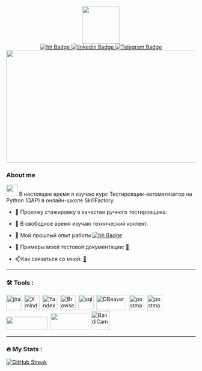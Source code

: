<div id="header" align="center">
  <img src="https://media.giphy.com/media/gw3IWyGkC0rsazTi/giphy.gif" width="100"/>
</div>
<div id="badges"align="center">
<!--   <a href="https://vk.com/id80284002">
    <img src="https://img.shields.io/badge/VK-blue?style=for-the-badge&logo=VK&logoColor=white" alt="VK Badge"/>
  </a> -->
   <a href="https://hh.ru/applicant/resumes/view?resume=2726706dff0b94a9650039ed1f6a5152734767">
    <img src="https://img.shields.io/badge/hh-red?logo=HeadHunter&logoColor=white&style=for-the-badge" alt="hh Badge"/>
  </a>
   <a href="https://www.linkedin.com/in/antonchehov78">
    <img src="https://img.shields.io/badge/LinkedIn-blue?logo=linkedin&logoColor=white&style=for-the-badge" alt="linkedin Badge"/>
  </a>
<!--   <a href="https://www.facebook.com/profile.php?id=100001524171848">
    <img src="https://img.shields.io/badge/Facebook-blue?style=for-the-badge&logo=Facebook&logoColor=white" alt="Facebook Badge"/>
  </a> -->
   <a href="http://t.me/AntonBaranov78">
    <img src="https://img.shields.io/badge/Telegram-blue?style=for-the-badge&logo=Telegram&logoColor=white" alt="Telegram Badge"/>
  </a>
</div>
<div align="center">
  <img src="https://media.giphy.com/media/xTiTnxpQ3ghPiB2Hp6/giphy.gif" width="600" height="300"/>
</div>

### About me
<img src="https://media.giphy.com/media/WUlplcMpOCEmTGBtBW/giphy.gif" width="30"> В настоящее время я изучаю курс Тестировщик-автоматизатор на Python (QAP) в онлайн-школе SkillFactory.

- :telescope: Прохожу стажировку в качестве ручного тестировщика.

- :seedling: В свободное время изучаю технический контент.

- 📄 Мой прошлый опыт работы  </a>
   <a href="https://hh.ru/applicant/resumes/view?resume=2726706dff0b94a9650039ed1f6a5152734767">
    <img src="https://img.shields.io/badge/hh-red?style=for-the-badge&logo=hh&logoColor=white" alt="hh Badge"/>
  </a>
  
- :file_folder: Примеры моей тестовой документации: [:file_folder:](https://disk.yandex.ru/d/Ate545qmvsnfzQ)

- :mailbox:Как связаться со мной: [:e-mail:](mailto:antonbaranov@inbox.ru)

---

### :hammer_and_wrench: Tools :
<img src="https://cdn.jsdelivr.net/gh/devicons/devicon/icons/jira/jira-original.svg" title="jira" width="40" height="40"/>&nbsp;
<img src="https://migsoft.ru/upload/iblock/0d8/0d8032d6e7d0a12526457f6ba0b8c78a.JPG" title="Xmind" width="40" height="40"/>&nbsp;
<img src="https://upload.wikimedia.org/wikipedia/commons/thumb/2/2c/Logo_Yandex.Tracker_2018.svg/1200px-Logo_Yandex.Tracker_2018.svg.png" title="Yandex.Tracker" width="40" height="40"/>&nbsp;
<img src="https://www.logolynx.com/images/logolynx/d4/d41c80ad44aa88207d3d79b5c02717c4.jpeg" title="BrowserStack" width="40" height="40"/>&nbsp;
<img src="https://cdn.jsdelivr.net/gh/devicons/devicon/icons/postgresql/postgresql-original.svg" title="sql" width="40" height="40"/>&nbsp;
<img src="https://static.codepre.com/uploads/1648115192.png" title="DBeaver" width="80" height="40"/>&nbsp;
<img src="https://gitlab.com/uploads/-/system/project/avatar/16930776/postman.png" title="postman" width="40" height="40"/>&nbsp;
<img src="https://logos-download.com/wp-content/uploads/2021/01/Swagger_Logo.png" title="postman" width="40" height="40"/>&nbsp;
<img src="https://teremokgames.com/common/img/logoPairwise.png" width="110" height="35"/>&nbsp;
<img src="https://www.cellsoftware.co.uk/wp-content/uploads/2020/12/csw_testraiil.jpg" width="100" height="45"/>&nbsp;
<img src="https://avatars.mds.yandex.net/i?id=1179e99fa60c4ef443bab7fab34c97cc8fc00e78-5233398-images-thumbs&n=13" title="BandiCam" width="50" height="50"/>&nbsp;

---

### :fire: My Stats :
[![GitHub Streak](http://github-readme-streak-stats.herokuapp.com?user=AntonChehov78&theme=dark&background=000000)](https://git.io/streak-stats)
<div align="center">
<img src="https://komarev.com/ghpvc/?username=your-github-AntonChehov78&style=flat-square&color=grey" alt=""/>
  </div>
